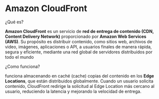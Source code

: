 # Amazon CloudFront

¿Qué es?

**Amazon CloudFront** es un servicio de **red de entrega de contenido (CDN, Content Delivery Network)** proporcionado por **Amazon Web Services (AWS)**. Su propósito es distribuir contenido, como sitios web, archivos de video, imágenes, aplicaciones o API, a usuarios finales de manera rápida, segura y eficiente, mediante una red global de servidores distribuidos por todo el mundo

¿Como funciona?

funciona almacenando en caché (cache) copias del contenido en los **Edge Locations**, que están distribuidos globalmente. Cuando un usuario solicita contenido, CloudFront redirige la solicitud al Edge Location más cercano al usuario, reduciendo la latencia y mejorando la velocidad de entrega.
